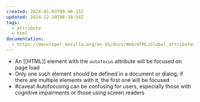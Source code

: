 ```yaml
---
created: 2024-01-03T09:46:15Z
updated: 2024-12-10T08:34:54Z
tags:
  - attribute
  - html
documentation:
  - https://developer.mozilla.org/en-US/docs/Web/HTML/Global_attributes/autofocus
---
```

- An [[HTML]] element with the `autofocus` attribute will be focused on page load
- Only one such element should be defined in a document or dialog; if there are multiple elements with it, the first one will be focused
- #caveat Autofocusing can be confusing for users, especially those with cognitive impairments or those using screen readers